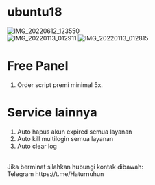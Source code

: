 # ubuntu18
![IMG_20220612_123550](https://user-images.githubusercontent.com/56117745/173217324-c7171a00-4c97-4b41-9a21-9a593fb235ef.jpg)
<br>
![IMG_20220113_012911](https://user-images.githubusercontent.com/56117745/149201424-cbcb4cdc-fbe0-4f5b-8f6b-65424c425bf0.jpg)
![IMG_20220113_012815](https://user-images.githubusercontent.com/56117745/149201456-bff23357-c46a-4213-9c64-994b64cfb1ff.jpg)
# Free Panel
1. Order script premi minimal 5x.
# Service lainnya
1. Auto hapus akun expired semua layanan
2. Auto kill multilogin semua layanan
3. Auto clear log
<br>
Jika berminat silahkan hubungi kontak dibawah:
<br>
Telegram https://t.me/Haturnuhun
